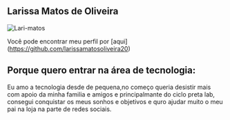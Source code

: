 ## Larissa Matos de Oliveira 

![Lari-matos](https://scontent.fpvh3-1.fna.fbcdn.net/v/t39.30808-6/426629330_1178160549828307_4270252148803065000_n.jpg?_nc_cat=106&ccb=1-7&_nc_sid=5f2048&_nc_eui2=AeEH8T7u3CcsUoFj5vLTBX3fd_NvJMUgZad3828kxSBlp2onp9IeIrP-tTSghddTd_SHMe374leDSasl0Z5DbYK2&_nc_ohc=nhNcpptRBKwQ7kNvgHhqmx2&_nc_ht=scontent.fpvh3-1.fna&oh=00_AfDHVD8Si6I01oGQByJBOLnP0Q3cT16KnuolxnoHDIoalA&oe=663600FA)

Você pode encontrar meu perfil por [aqui] (https://github.com/larissamatosoliveira20)

## Porque quero entrar na área de tecnologia:

Eu amo a tecnologia desde de pequena,no começo queria desistir mais com apoio da minha familia e amigos e principalmante do ciclo preta lab, consegui conquistar os meus sonhos e objetivos e quro ajudar muito o meu pai na loja na parte de redes sociais.
